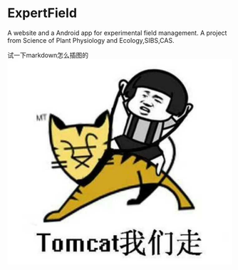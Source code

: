# ExpertField
A website and a Android app for experimental field management. A project from Science of Plant Physiology and Ecology,SIBS,CAS.

试一下markdown怎么插图的
![test](README_md/1.jpg)
